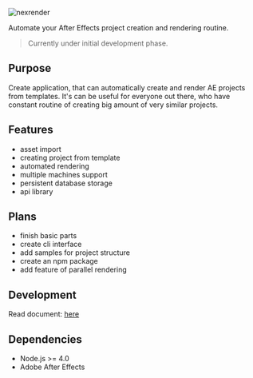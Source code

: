 ![nexrender](https://cloud.githubusercontent.com/assets/2182108/13123763/8215afc6-d5c6-11e5-8462-039165c84e2f.png)

Automate your After Effects project creation and rendering routine.

>Currently under initial development phase.

## Purpose
Create application, that can automatically create and render AE projects from templates. It's can be useful for everyone out there, who have constant routine of creating big amount of very similar projects. 

## Features
- asset import
- creating project from template
- automated rendering
- multiple machines support
- persistent database storage
- api library

## Plans
- finish basic parts
- create cli interface
- add samples for project structure
- create an npm package
- add feature of parallel rendering

## Development
Read document: [here](DEVELOPMENT.md)

## Dependencies
- Node.js >= 4.0
- Adobe After Effects
